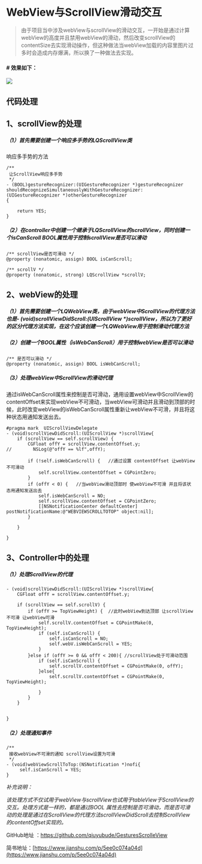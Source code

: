 # WebView与ScrollView滑动交互


>  由于项目当中涉及webView与scrollView的滑动交互，一开始是通过计算webView的高度并且禁用webView的滑动，然后改变scrollView的contentSize去实现滑动操作，但这种做法当webView加载的内容里图片过多时会造成内存爆满，所以换了一种做法去实现。

#### # 效果如下：

![](http://ww1.sinaimg.cn/large/ed0bfc02gy1g4epyh5f98g20a006ojx3.gif)

## 代码处理

##  1、scrollView的处理
#####    （1）首先需要创建一个响应多手势的LQScrollView类
响应多手势的方法

```
/**
 让ScrollView响应多手势
 */
- (BOOL)gestureRecognizer:(UIGestureRecognizer *)gestureRecognizer shouldRecognizeSimultaneouslyWithGestureRecognizer:(UIGestureRecognizer *)otherGestureRecognizer
{
    
    return YES;
}
```
#####  （2）在controller中创建一个继承于LQScrollView的scrollView，同时创建一个isCanScroll BOOL属性用于控制scrollView是否可以滑动

```
/** scrollView是否可滑动 */
@property (nonatomic, assign) BOOL isCanScroll;

/** scrollV */
@property (nonatomic, strong) LQScrollView *scrollV;
```


## 2、webView的处理

##### （1）首先需要创建一个LQWebView类，由于webView中ScrollView的代理方法也是- (void)scrollViewDidScroll:(UIScrollView *)scrollView，所以为了更好的区分代理方法实现，在这个应该创建一个LQWebView用于控制滑动代理方法

##### （2）创建一个BOOL属性（isWebCanScroll）用于控制webView是否可以滑动
```
/** 是否可以滑动 */
@property (nonatomic, assign) BOOL isWebCanScroll;
```
##### （3）处理webView中ScrollView的滑动代理
通过isWebCanScroll属性来控制是否可滑动，通用设置webView中ScrollView的contentOffset来实现webView不可滑动，当webView可滑动并且滑动到顶部的时候，此时改变webView的isWebCanScroll属性重新让webView不可滑，并且将这种状态用通知发送出去。
```
#pragma mark  UIScrollViewDelegate
- (void)scrollViewDidScroll:(UIScrollView *)scrollView{
    if (scrollView == self.scrollView) {
        CGFloat offY = scrollView.contentOffset.y;
//        NSLog(@"offY == %lf",offY);
        
        if (!self.isWebCanScroll) {   //通过设置 contentOffset 让webView不可滑动
            self.scrollView.contentOffset = CGPointZero;
        }
        if (offY < 0) {   //当webView滑动顶部时 使webView不可滑 并且将该状态用通知发送出去
            self.isWebCanScroll = NO;
            self.scrollView.contentOffset = CGPointZero;
            [[NSNotificationCenter defaultCenter] postNotificationName:@"WEBVIEWSCROLLTOTOP" object:nil];
        }
        
    }
    
}
```

## 3、Controller中的处理
##### （1）处理ScrollView的代理
```
- (void)scrollViewDidScroll:(UIScrollView *)scrollView{
    CGFloat offY = scrollView.contentOffset.y;
    
    if (scrollView == self.scrollV) {
        if (offY >= TopViewHeight) {  //此时webView到达顶部 让scrollView不可滑 让webView可滑
            self.scrollV.contentOffset = CGPointMake(0, TopViewHeight);
            if (self.isCanScroll) {
                self.isCanScroll = NO;
                self.webV.isWebCanScroll = YES;
            }
        }else if (offY >= 0 && offY < 200){ //scrollView处于可滑动范围
            if (self.isCanScroll) {
                self.scrollV.contentOffset = CGPointMake(0, offY);
            }else{
                self.scrollV.contentOffset = CGPointMake(0, TopViewHeight);
                
            }
        }
    }
    
    
}

```
##### （2）处理通知事件
```
/**
 接收webView不可滑的通知 scrollView设置为可滑
 */
- (void)webViewScrollToTop:(NSNotification *)nofi{
     self.isCanScroll = YES;
}
```
*补充说明：*

*该处理方式不仅试用于webView与scrollView也试用于tableView于ScrollView的交互。处理方式是一样的，都是通过BOOL 属性去控制是否可滑动，而是否可滑动的处理是通过在ScrollView的代理方法scrollViewDidScroll去控制ScrollView的contentOffset实现的。*

GitHub地址 ：https://github.com/qiuyubude/GesturesScrolleView

简书地址：[https://www.jianshu.com/p/5ee0c074a04d](https://www.jianshu.com/p/5ee0c074a04d)